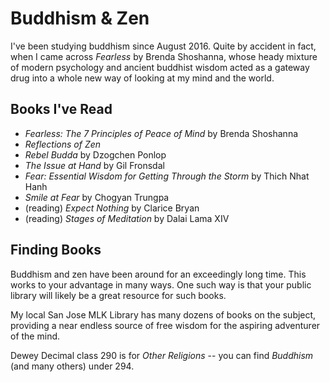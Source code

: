 # Buddhism & Zen

I've been studying buddhism since August 2016. Quite by accident in fact, when I
came across *Fearless* by Brenda Shoshanna, whose heady mixture of modern
psychology and ancient buddhist wisdom acted as a gateway drug into a whole new
way of looking at my mind and the world.


## Books I've Read

- *Fearless: The 7 Principles of Peace of Mind* by Brenda Shoshanna
- *Reflections of Zen*
- *Rebel Budda* by Dzogchen Ponlop
- *The Issue at Hand* by Gil Fronsdal
- *Fear: Essential Wisdom for Getting Through the Storm* by Thich Nhat Hanh
- *Smile at Fear* by Chogyan Trungpa
- (reading) *Expect Nothing* by Clarice Bryan
- (reading) *Stages of Meditation* by Dalai Lama XIV

## Finding Books

Buddhism and zen have been around for an exceedingly long time. This works to
your advantage in many ways. One such way is that your public library will
likely be a great resource for such books.

My local San Jose MLK Library has many dozens of books on the subject, providing
a near endless source of free wisdom for the aspiring adventurer of the mind.

Dewey Decimal class 290 is for *Other Religions* -- you can find *Buddhism* (and
many others) under 294.

